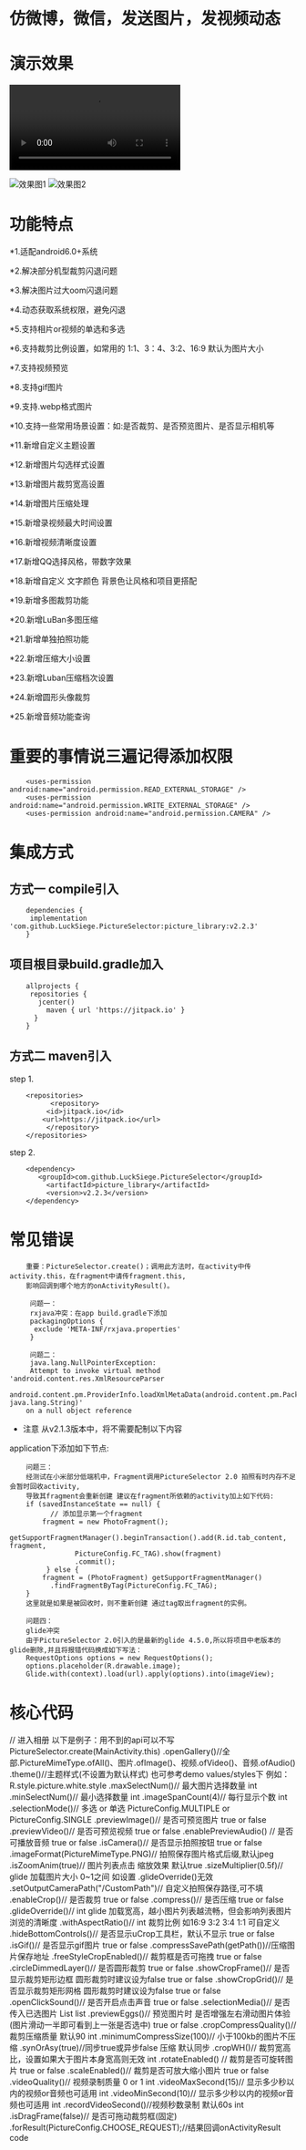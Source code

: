 # 仿微博，微信，发送图片，发视频动态

演示效果
  ==
  ![效果视频](https://github.com/oyd5201/Micro-blog-we_chat-dynamic-circle-of-friends-release/raw/master/textCirle/image/video1.mp4)
  
  ![效果图1](https://github.com/oyd5201/Micro-blog-we_chat-dynamic-circle-of-friends-release/raw/master/textCirle/image/xg1.jpg)
  ![效果图2](https://github.com/oyd5201/Micro-blog-we_chat-dynamic-circle-of-friends-release/raw/master/textCirle/image/xg2.jpg)
  

功能特点
==
*1.适配android6.0+系统

*2.解决部分机型裁剪闪退问题

*3.解决图片过大oom闪退问题

*4.动态获取系统权限，避免闪退

*5.支持相片or视频的单选和多选

*6.支持裁剪比例设置，如常用的 1:1、3：4、3:2、16:9 默认为图片大小

*7.支持视频预览

*8.支持gif图片

*9.支持.webp格式图片

*10.支持一些常用场景设置：如:是否裁剪、是否预览图片、是否显示相机等

*11.新增自定义主题设置

*12.新增图片勾选样式设置

*13.新增图片裁剪宽高设置

*14.新增图片压缩处理

*15.新增录视频最大时间设置

*16.新增视频清晰度设置

*17.新增QQ选择风格，带数字效果

*18.新增自定义 文字颜色 背景色让风格和项目更搭配

*19.新增多图裁剪功能

*20.新增LuBan多图压缩

*21.新增单独拍照功能

*22.新增压缩大小设置

*23.新增Luban压缩档次设置

*24.新增圆形头像裁剪

*25.新增音频功能查询

重要的事情说三遍记得添加权限
==

  		<uses-permission android:name="android.permission.READ_EXTERNAL_STORAGE" />
  		<uses-permission android:name="android.permission.WRITE_EXTERNAL_STORAGE" />
  		<uses-permission android:name="android.permission.CAMERA" />
  
  集成方式
  ==
  
  方式一 compile引入
--

		dependencies {
   		 implementation 'com.github.LuckSiege.PictureSelector:picture_library:v2.2.3'
		}

项目根目录build.gradle加入
--

		allprojects {
  		 repositories {
   		   jcenter()
     		 maven { url 'https://jitpack.io' }
 		  }
		}
方式二 maven引入
--

step 1.

		<repositories>
     		  <repository>
      		 <id>jitpack.io</id>
			<url>https://jitpack.io</url>
      		 </repository>
 		</repositories>
		
step 2.


		<dependency>
   		   <groupId>com.github.LuckSiege.PictureSelector</groupId>
     		 <artifactId>picture_library</artifactId>
     		 <version>v2.2.3</version> 
		</dependency>
  
  常见错误
  ==
  
 		重要：PictureSelector.create()；调用此方法时，在activity中传activity.this，在fragment中请传fragment.this,
 		影响回调到哪个地方的onActivityResult()。
 
		 问题一：
		 rxjava冲突：在app build.gradle下添加
		 packagingOptions {
 		  exclude 'META-INF/rxjava.properties'
		 }  
 
		 问题二：
		 java.lang.NullPointerException: 
		 Attempt to invoke virtual method 'android.content.res.XmlResourceParser 
 		android.content.pm.ProviderInfo.loadXmlMetaData(android.content.pm.PackageManager, java.lang.String)'
 		on a null object reference
 
 * 注意 从v2.1.3版本中，将不需要配制以下内容
 
 application下添加如下节点:
 
 <provider
      android:name="android.support.v4.content.FileProvider"
      android:authorities="${applicationId}.provider"
      android:exported="false"
      android:grantUriPermissions="true">
       <meta-data
         android:name="android.support.FILE_PROVIDER_PATHS"
         android:resource="@xml/file_paths" />
</provider>



		问题三：
		经测试在小米部分低端机中，Fragment调用PictureSelector 2.0 拍照有时内存不足会暂时回收activity,
		导致其fragment会重新创建 建议在fragment所依赖的activity加上如下代码:
		if (savedInstanceState == null) {
		      // 添加显示第一个fragment
			fragment = new PhotoFragment();
				getSupportFragmentManager().beginTransaction().add(R.id.tab_content, fragment,
				    PictureConfig.FC_TAG).show(fragment)
				    .commit();
		     } else { 
			fragment = (PhotoFragment) getSupportFragmentManager()
			  .findFragmentByTag(PictureConfig.FC_TAG);
		}
		这里就是如果是被回收时，则不重新创建 通过tag取出fragment的实例。

		问题四：
		glide冲突
		由于PictureSelector 2.0引入的是最新的glide 4.5.0,所以将项目中老版本的glide删除,并且将报错代码换成如下写法：
		RequestOptions options = new RequestOptions();
		options.placeholder(R.drawable.image);
		Glide.with(context).load(url).apply(options).into(imageView);


核心代码
==
// 进入相册 以下是例子：用不到的api可以不写
		 PictureSelector.create(MainActivity.this)
			.openGallery()//全部.PictureMimeType.ofAll()、图片.ofImage()、视频.ofVideo()、音频.ofAudio()
			.theme()//主题样式(不设置为默认样式) 也可参考demo values/styles下 例如：R.style.picture.white.style
			.maxSelectNum()// 最大图片选择数量 int
			.minSelectNum()// 最小选择数量 int
			.imageSpanCount(4)// 每行显示个数 int
			.selectionMode()// 多选 or 单选 PictureConfig.MULTIPLE or PictureConfig.SINGLE
			.previewImage()// 是否可预览图片 true or false
			.previewVideo()// 是否可预览视频 true or false
			.enablePreviewAudio() // 是否可播放音频 true or false
			.isCamera()// 是否显示拍照按钮 true or false
			.imageFormat(PictureMimeType.PNG)// 拍照保存图片格式后缀,默认jpeg
			.isZoomAnim(true)// 图片列表点击 缩放效果 默认true
			.sizeMultiplier(0.5f)// glide 加载图片大小 0~1之间 如设置 .glideOverride()无效
			.setOutputCameraPath("/CustomPath")// 自定义拍照保存路径,可不填
			.enableCrop()// 是否裁剪 true or false
			.compress()// 是否压缩 true or false
			.glideOverride()// int glide 加载宽高，越小图片列表越流畅，但会影响列表图片浏览的清晰度
			.withAspectRatio()// int 裁剪比例 如16:9 3:2 3:4 1:1 可自定义
			.hideBottomControls()// 是否显示uCrop工具栏，默认不显示 true or false
			.isGif()// 是否显示gif图片 true or false
			.compressSavePath(getPath())//压缩图片保存地址
			.freeStyleCropEnabled()// 裁剪框是否可拖拽 true or false
			.circleDimmedLayer()// 是否圆形裁剪 true or false
			.showCropFrame()// 是否显示裁剪矩形边框 圆形裁剪时建议设为false   true or false
			.showCropGrid()// 是否显示裁剪矩形网格 圆形裁剪时建议设为false    true or false
			.openClickSound()// 是否开启点击声音 true or false
			.selectionMedia()// 是否传入已选图片 List<LocalMedia> list
			.previewEggs()// 预览图片时 是否增强左右滑动图片体验(图片滑动一半即可看到上一张是否选中) true or false
			.cropCompressQuality()// 裁剪压缩质量 默认90 int
			.minimumCompressSize(100)// 小于100kb的图片不压缩 
			.synOrAsy(true)//同步true或异步false 压缩 默认同步
			.cropWH()// 裁剪宽高比，设置如果大于图片本身宽高则无效 int 
			.rotateEnabled() // 裁剪是否可旋转图片 true or false
			.scaleEnabled()// 裁剪是否可放大缩小图片 true or false
			.videoQuality()// 视频录制质量 0 or 1 int
			.videoMaxSecond(15)// 显示多少秒以内的视频or音频也可适用 int 
			.videoMinSecond(10)// 显示多少秒以内的视频or音频也可适用 int 
			.recordVideoSecond()//视频秒数录制 默认60s int
			.isDragFrame(false)// 是否可拖动裁剪框(固定)
			.forResult(PictureConfig.CHOOSE_REQUEST);//结果回调onActivityResult code    
  
  
  
  
